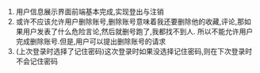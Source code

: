 1. 用户信息展示界面前端基本完成,实现登出与注销
2. 或许不应该允许用户删除账号,删除账号意味着我还要删除他的收藏,评论,那如果用户发表了什么危险言论,然后就删号跑了,我都找不到人.
    所以不能允许用户完成删除账号.但是,用户可以提出删除账号的请求
3. (上次登录时选择了记住密码)这次登录时如果没选择记住密码,则在下次登录时不会记住密码